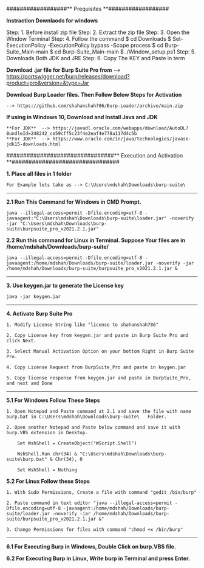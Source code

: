 ##################** Prequisites **##################

**Instraction Downlaods for windows**

  Step: 1. Before install zip file 
  Step: 2. Extract the zip file
  Step: 3. Open the Window Terminal 
  Step: 4. Follow the command 
           $ cd Downloads
	   $ Set-ExecutionPolicy -ExecutionPolicy bypass -Scope process
           $ cd Burp-Suite_Main-main 
	   $ cd Burp-Suite_Main-main 
           $ ./Window_setup.ps1
   Step: 5. Downloads Both JDK and JRE 
   Step: 6. Copy The KEY and Paste in term 

**Download .jar file for Burp Suite Pro from**
	--> https://portswigger.net/burp/releases/download?product=pro&version=&type=Jar

**Download Burp Loader files. Then Follow Below Steps for Activation**

	--> https://github.com/shahanshah786/Burp-Loader/archive/main.zip

**If using in Windows 10, Download and Install Java and JDK**

	**For JDK**  --> https://javadl.oracle.com/webapps/download/AutoDL?BundleId=248242_ce59cff5c23f4e2eaf4e778a117d4c5b
	**For JDK**  --> https://www.oracle.com/in/java/technologies/javase-jdk15-downloads.html
################################** Execution and Activation **################################

**1. Place all files in 1 folder**

	For Example lets take as --> C:\Users\mdshah\Downloads\burp-suite\

----------------------------------------------

**2.1 Run This Command for Windows in CMD Prompt.**

	java --illegal-access=permit -Dfile.encoding=utf-8 -javaagent:"C:\Users\mdshah\Downloads\burp-suite\loader.jar" -noverify -jar "C:\Users\mdshah\Downloads\burp-suite\burpsuite_pro_v2021.2.1.jar"

**2.2 Run this command for Linux in Terminal. Suppose Your files are in /home/mdshah/Downloads/burp-suite/**

	java --illegal-access=permit -Dfile.encoding=utf-8 -javaagent:/home/mdshah/Downloads/burp-suite/loader.jar -noverify -jar /home/mdshah/Downloads/burp-suite/burpsuite_pro_v2021.2.1.jar &

----------------------------------------------

**3. Use keygen.jar to generate the License key**

	java -jar keygen.jar

----------------------------------------------

**4. Activate Burp Suite Pro**

	1. Modify License String like "license to shahanshah786"

	2. Copy License key from keygen.jar and paste in Burp Suite Pro and click Next.

	3. Select Manual Activation Option on your bottom Right in Burp Suite Pro.

	4. Copy License Request from BurpSuite_Pro and paste in keygen.jar

	5. Copy license response from keygen.jar and paste in BurpSuite_Pro, and next and Done

----------------------------------------------

**5.1 For Windows Follow These Steps**

	1. Open Notepad and Paste command at 2.1 and save the file with name burp.bat in C:\Users\mdshah\Downloads\burp-suite\   Folder.

	2. Open another Notepad and Paste below command and save it with burp.VBS extension in Desktop.

		Set WshShell = CreateObject("WScript.Shell")

		WshShell.Run chr(34) & "C:\Users\mdshah\Downloads\burp-suite\burp.bat" & Chr(34), 0

		Set WshShell = Nothing

**5.2 For Linux Follow these Steps**

	1. With Sudo Permissions, Create a file with command "gedit /bin/burp"

	2. Paste command in text editor "java --illegal-access=permit -Dfile.encoding=utf-8 -javaagent:/home/mdshah/Downloads/burp-suite/loader.jar -noverify -jar /home/mdshah/Downloads/burp-suite/burpsuite_pro_v2021.2.1.jar &"

	3. Change Permissions for files with command "chmod +x /bin/burp"

----------------------------------------------

**6.1 For Executing Burp in Windows, Double Click on burp.VBS file.**

**6.2 For Executing Burp in Linux, Write burp in Terminal and press Enter.**
